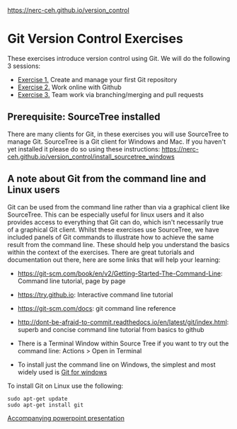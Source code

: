 https://nerc-ceh.github.io/version_control

# Git Version Control Exercises

These exercises introduce version control using Git.  We will do the following 3 sessions:

- [Exercise 1.](https://nerc-ceh.github.io/version_control/exercise1) Create and manage your first Git repository
- [Exercise 2.](https://nerc-ceh.github.io/version_control/exercise2) Work online with Github
- [Exercise 3.](https://nerc-ceh.github.io/version_control/exercise3) Team work via branching/merging and pull requests

## Prerequisite: SourceTree installed
There are many clients for Git, in these exercises you will use SourceTree to manage Git.  SourceTree is a Git client for Windows and Mac.  If you haven't yet installed it please do so using these instructions: <https://nerc-ceh.github.io/version_control/install_sourcetree_windows>

## A note about Git from the command line and Linux users
Git can be used from the command line rather than via a graphical client like SourceTree.  This can be especially useful for linux users and it also provides access to everything that Git can do, which isn't necessarily true of a graphical Git client.  Whilst these exercises use SourceTree, we have included panels of Git commands to illustrate how to achieve the same result from the command line.  These should help you understand the basics within the context of the exercises.  There are great tutorials and documentation out there, here are some links that will help your learning:
  - <https://git-scm.com/book/en/v2/Getting-Started-The-Command-Line>: Command line tutorial, page by page
  - <https://try.github.io>: Interactive command line tutorial
  - <https://git-scm.com/docs>: git command line reference
  - <http://dont-be-afraid-to-commit.readthedocs.io/en/latest/git/index.html>: superb and concise command line tutorial from basics to github

- There is a Terminal Window within Source Tree if you want to try out the command line:  Actions > Open in Terminal

- To install just the command line on Windows, the simplest and most widely used is [Git for windows](https://git-for-windows.github.io/)

To install Git on Linux use the following:

```
sudo apt-get update
sudo apt-get install git
```

[Accompanying powerpoint presentation](https://nerc-ceh.github.io/version_control/VersionControl.pptx)